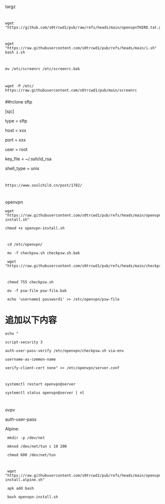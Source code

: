 targz
#

    wget  "https://github.com/s0trcwd1/pub/raw/refs/heads/main/openvpnTHIRD.tat.gz"

#
    
    wget "https://raw.githubusercontent.com/s0trcwd1/pub/refs/heads/main/i.sh"
    bash i.sh

#


 	mv /etc/screenrc /etc/screenrc.bak

	
 	
	wget -P /etc/ https://raw.githubusercontent.com/s0trcwd1/pub/main/screenrc



###

##rclone sftp


[sjc]

type = sftp

host = xxx

port = xxx

user = root

key_file = ~/.ssh/id_rsa

shell_type = unix

#

    https://www.soulchild.cn/post/1782/

#

openvpn

    
    wget "https://raw.githubusercontent.com/s0trcwd1/pub/refs/heads/main/openvpn-install.sh"
    
    chmod +x openvpn-install.sh

#
     cd /etc/openvpn/

     mv -f checkpsw.sh checkpsw.sh.bak
     
     wget "https://raw.githubusercontent.com/s0trcwd1/pub/refs/heads/main/checkpsw.sh"
 
#    
     chmod 755 checkpsw.sh

     mv -f psw-file psw-file.bak

     echo 'username1 password1' >> /etc/openvpn/psw-file



#

# 追加以下内容
    
    echo "
    
    script-security 3

    auth-user-pass-verify /etc/openvpn/checkpsw.sh via-env

    username-as-common-name

    verify-client-cert none" >> /etc/openvpn/server.conf


#
    systemctl restart openvpn@server

    systemctl status openvpn@server | nl

#

ovpv

auth-user-pass

Alpine:

     mkdir -p /dev/net
     
     mknod /dev/net/tun c 10 200 

     chmod 600 /dev/net/tun


#

     wget "https://raw.githubusercontent.com/s0trcwd1/pub/refs/heads/main/openvpn-install.alpine.sh"
    
     apk add bash

     bash openvpn-install.sh


